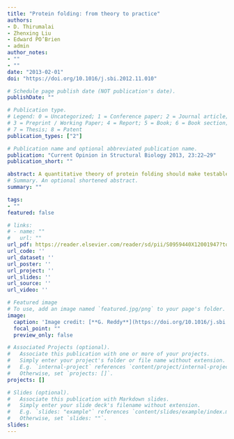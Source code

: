 ```yaml
---
title: "Protein folding: from theory to practice"
authors:
- D. Thirumalai
- Zhenxing Liu
- Edward PO’Brien
- admin
author_notes:
- ""
- ""
date: "2013-02-01"
doi: "https://doi.org/10.1016/j.sbi.2012.11.010"

# Schedule page publish date (NOT publication's date).
publishDate: ""

# Publication type.
# Legend: 0 = Uncategorized; 1 = Conference paper; 2 = Journal article;
# 3 = Preprint / Working Paper; 4 = Report; 5 = Book; 6 = Book section;
# 7 = Thesis; 8 = Patent
publication_types: ["2"]

# Publication name and optional abbreviated publication name.
publication: "Current Opinion in Structural Biology 2013, 23:22–29"
publication_short: ""

abstract: A quantitative theory of protein folding should make testable predictions using theoretical models and simulations performed under conditions that closely mimic those used in experiments. Typically, in laboratory experiments folding or unfolding is initiated using denaturants or external mechanical force, whereas theories and simulations use temperature as the control parameter, thus making it difficult to make direct comparisons with experiments. The molecular transfer model (MTM), which incorporates environmental changes using measured quantities in molecular simulations, overcomes these difficulties. Predictions of the folding thermodynamics and kinetics of a number of proteins using MTM simulations are in remarkable agreement with experiments. The MTM and all atom simulations demonstrating the presence of dry globules represent major advances in the proteins folding field.
# Summary. An optional shortened abstract.
summary: ""

tags:
- ""
featured: false

# links:
# - name: ""
#   url: ""
url_pdf: https://reader.elsevier.com/reader/sd/pii/S0959440X12001947?token=AFF874489448761303DF08E9E27C79DB7037451B66150366C783127236686306BB0AD2E29196713DECC4EE26589E68E1&originRegion=eu-west-1&originCreation=20221130170825
url_code: ''
url_dataset: ''
url_poster: ''
url_project: ''
url_slides: ''
url_source: ''
url_video: ''

# Featured image
# To use, add an image named `featured.jpg/png` to your page's folder. 
image:
  caption: 'Image credit: [**G. Reddy**](https://doi.org/10.1016/j.sbi.2012.11.010)'
  focal_point: ""
  preview_only: false

# Associated Projects (optional).
#   Associate this publication with one or more of your projects.
#   Simply enter your project's folder or file name without extension.
#   E.g. `internal-project` references `content/project/internal-project/index.md`.
#   Otherwise, set `projects: []`.
projects: []

# Slides (optional).
#   Associate this publication with Markdown slides.
#   Simply enter your slide deck's filename without extension.
#   E.g. `slides: "example"` references `content/slides/example/index.md`.
#   Otherwise, set `slides: ""`.
slides:
---
```

